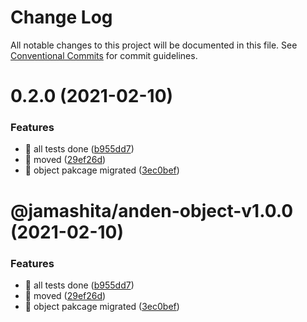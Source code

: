 # Change Log

All notable changes to this project will be documented in this file.
See [Conventional Commits](https://conventionalcommits.org) for commit guidelines.

# 0.2.0 (2021-02-10)


### Features

* 🎸 all tests done ([b955dd7](https://github.com/jamashita/anden.git/packages/object/commit/b955dd757cc19c309b36ff06b55725fec3e21cc0))
* 🎸 moved ([29ef26d](https://github.com/jamashita/anden.git/packages/object/commit/29ef26d9403ae718720fa9706f01c860b9a5d79a))
* 🎸 object pakcage migrated ([3ec0bef](https://github.com/jamashita/anden.git/packages/object/commit/3ec0befb7cd7fc35edb361706406a68f44f3335f))





# @jamashita/anden-object-v1.0.0 (2021-02-10)


### Features

* 🎸 all tests done ([b955dd7](https://github.com/jamashita/anden/commit/b955dd757cc19c309b36ff06b55725fec3e21cc0))
* 🎸 moved ([29ef26d](https://github.com/jamashita/anden/commit/29ef26d9403ae718720fa9706f01c860b9a5d79a))
* 🎸 object pakcage migrated ([3ec0bef](https://github.com/jamashita/anden/commit/3ec0befb7cd7fc35edb361706406a68f44f3335f))
